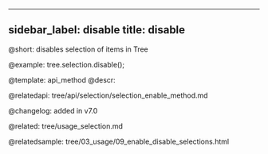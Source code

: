 
---
sidebar_label: disable
title: disable
---          

@short: disables selection of items in Tree





@example:
tree.selection.disable();

@template: api_method
@descr:

@relatedapi: 
tree/api/selection/selection_enable_method.md



@changelog:
added in v7.0

@related: tree/usage_selection.md

@relatedsample: tree/03_usage/09_enable_disable_selections.html